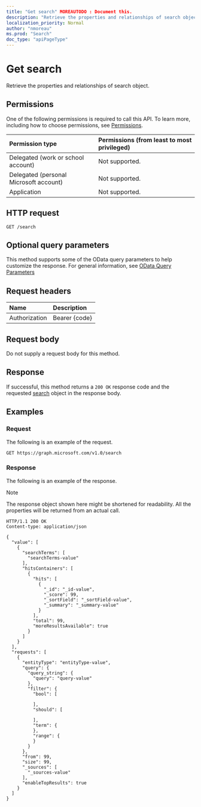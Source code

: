 ```yaml
---
title: "Get search" MOREAUTODO : Document this.
description: "Retrieve the properties and relationships of search object."
localization_priority: Normal
author: "nmoreau"
ms.prod: "Search"
doc_type: "apiPageType"
---
```


# Get search

Retrieve the properties and relationships of search object.

## Permissions

One of the following permissions is required to call this API. To learn more, including how to choose permissions, see [Permissions](/graph/permissions-reference).

| Permission type                        | Permissions (from least to most privileged) |
|:---------------------------------------|:--------------------------------------------|
| Delegated (work or school account)     | Not supported. |
| Delegated (personal Microsoft account) | Not supported. |
| Application                            | Not supported. |

## HTTP request

<!-- { "blockType": "ignored" } -->

```http
GET /search
```

## Optional query parameters

This method supports some of the OData query parameters to help customize the response. For general information, see [OData Query Parameters](/graph/query-parameters)

## Request headers

| Name      |Description|
|:----------|:----------|
| Authorization | Bearer {code} |

## Request body

Do not supply a request body for this method.

## Response

If successful, this method returns a `200 OK` response code and the requested [search](../resources/search.md) object in the response body.

## Examples

### Request

The following is an example of the request.
<!-- {
  "blockType": "request",
  "name": "get_search"
}-->

```http
GET https://graph.microsoft.com/v1.0/search
```

### Response

The following is an example of the response.

> [!NOTE]
> The response object shown here might be shortened for readability. All the properties will be returned from an actual call.

<!-- {
  "blockType": "response",
  "truncated": true,
  "@odata.type": "microsoft.graph.search"
} -->

```http
HTTP/1.1 200 OK
Content-type: application/json

{
  "value": [
    {
      "searchTerms": [
        "searchTerms-value"
      ],
      "hitsContainers": [
        {
          "hits": [
            {
              "_id": "_id-value",
              "_score": 99,
              "_sortField": "_sortField-value",
              "_summary": "_summary-value"
            }
          ],
          "total": 99,
          "moreResultsAvailable": true
        }
      ]
    }
  ],
  "requests": [
    {
      "entityType": "entityType-value",
      "query": {
        "query_string": {
          "query": "query-value"
        },
        "filter": {
          "bool": [

          ],
          "should": [

          ],
          "term": {
          },
          "range": {
          }
        }
      },
      "from": 99,
      "size": 99,
      "_sources": [
        "_sources-value"
      ],
      "enableTopResults": true
    }
  ]
}
```

<!-- uuid: 16cd6b66-4b1a-43a1-adaf-3a886856ed98
2019-02-04 14:57:30 UTC -->
<!-- {
  "type": "#page.annotation",
  "description": "Get search",
  "keywords": "",
  "section": "documentation",
  "tocPath": ""
}-->